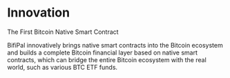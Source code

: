 # Innovation
The First Bitcoin Native Smart Contract

BifiPal innovatively brings native smart contracts into the Bitcoin ecosystem and builds a complete Bitcoin financial layer based on native smart contracts, which can bridge the entire Bitcoin ecosystem with the real world, such as various BTC ETF funds.